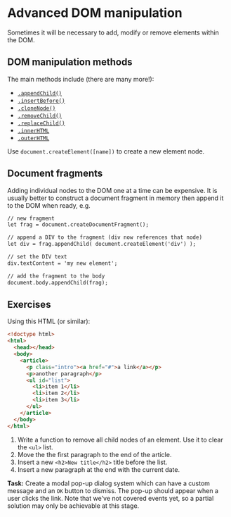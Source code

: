 # Advanced DOM manipulation
Sometimes it will be necessary to add, modify or remove elements within the DOM.

## DOM manipulation methods
The main methods include (there are many more!):

* [`.appendChild()`](https://developer.mozilla.org/en-US/docs/Web/API/Node/appendChild)
* [`.insertBefore()`](https://developer.mozilla.org/en-US/docs/Web/API/Node/insertBefore)
* [`.cloneNode()`](https://developer.mozilla.org/en-US/docs/Web/API/Node/cloneNode)
* [`.removeChild()`](https://developer.mozilla.org/en-US/docs/Web/API/Node/removeChild)
* [`.replaceChild()`](https://developer.mozilla.org/en-US/docs/Web/API/Node/replaceChild)
* [`.innerHTML`](https://developer.mozilla.org/en-US/docs/Web/API/Element/innerHTML)
* [`.outerHTML`](https://developer.mozilla.org/en-US/docs/Web/API/Element/outerHTML)

Use `document.createElement([name])` to create a new element node.


## Document fragments
Adding individual nodes to the DOM one at a time can be expensive. It is usually better to construct a document fragment in memory then append it to the DOM when ready, e.g.

```html
// new fragment
let frag = document.createDocumentFragment();

// append a DIV to the fragment (div now references that node)
let div = frag.appendChild( document.createElement('div') );

// set the DIV text
div.textContent = 'my new element';

// add the fragment to the body
document.body.appendChild(frag);

```


## Exercises
Using this HTML (or similar):

```html
<!doctype html>
<html>
  <head></head>
  <body>
    <article>
      <p class="intro"><a href="#">a link</a></p>
      <p>another paragraph</p>
      <ul id="list">
        <li>item 1</li>
        <li>item 2</li>
        <li>item 3</li>
      </ul>
    </article>
  </body>
</html>
```

1. Write a function to remove all child nodes of an element. Use it to clear the `<ul>` list.
1. Move the the first paragraph to the end of the article.
1. Insert a new `<h2>New title</h2>` title before the list.
1. Insert a new paragraph at the end with the current date.

**Task:** Create a modal pop-up dialog system which can have a custom message and an `OK` button to dismiss. The pop-up should appear when a user clicks the link. Note that we've not covered events yet, so a partial solution may only be achievable at this stage.
